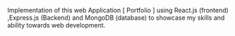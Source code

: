 Implementation of this web Application [ Portfolio ] using React.js (frontend) ,Express.js (Backend) and MongoDB (database) to showcase my skills and ability towards web development.


